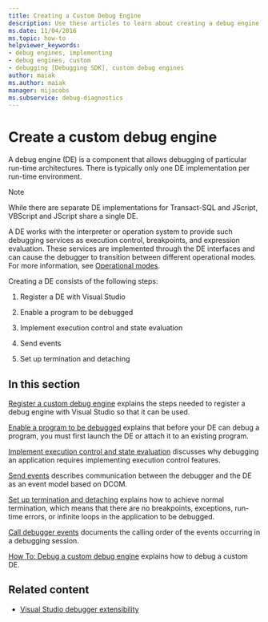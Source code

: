 ```yaml
---
title: Creating a Custom Debug Engine
description: Use these articles to learn about creating a debug engine that allows debugging of particular run-time architectures.
ms.date: 11/04/2016
ms.topic: how-to
helpviewer_keywords:
- debug engines, implementing
- debug engines, custom
- debugging [Debugging SDK], custom debug engines
author: maiak
ms.author: maiak
manager: mijacobs
ms.subservice: debug-diagnostics
---
```

# Create a custom debug engine

A debug engine (DE) is a component that allows debugging of particular run-time architectures. There is typically only one DE implementation per run-time environment.

> [!NOTE]
> While there are separate DE implementations for Transact-SQL and JScript, VBScript and JScript share a single DE.

 A DE works with the interpreter or operation system to provide such debugging services as execution control, breakpoints, and expression evaluation. These services are implemented through the DE interfaces and can cause the debugger to transition between different operational modes. For more information, see [Operational modes](../../extensibility/debugger/operational-modes.md).

 Creating a DE consists of the following steps:

1. Register a DE with Visual Studio

2. Enable a program to be debugged

3. Implement execution control and state evaluation

4. Send events

5. Set up termination and detaching

## In this section

[Register a custom debug engine](../../extensibility/debugger/registering-a-custom-debug-engine.md) explains the steps needed to register a debug engine with Visual Studio so that it can be used.

 [Enable a program to be debugged](../../extensibility/debugger/enabling-a-program-to-be-debugged.md) explains that before your DE can debug a program, you must first launch the DE or attach it to an existing program.

 [Implement execution control and state evaluation](../../extensibility/debugger/execution-control-and-state-evaluation.md) discusses why debugging an application requires implementing execution control features.

 [Send events](../../extensibility/debugger/sending-events.md) describes communication between the debugger and the DE as an event model based on DCOM.

 [Set up termination and detaching](../../extensibility/debugger/termination-and-detaching.md) explains how to achieve normal termination, which means that there are no breakpoints, exceptions, run-time errors, or infinite loops in the application to be debugged.

 [Call debugger events](../../extensibility/debugger/calling-debugger-events.md) documents the calling order of the events occurring in a debugging session.

 [How To: Debug a custom debug engine](../../extensibility/debugger/how-to-debug-a-custom-debug-engine.md) explains how to debug a custom DE.

## Related content
- [Visual Studio debugger extensibility](../../extensibility/debugger/visual-studio-debugger-extensibility.md)

